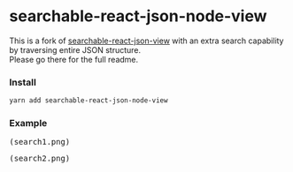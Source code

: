 # searchable-react-json-node-view

This is a fork of [searchable-react-json-view](https://www.npmjs.com/package/searchable-react-json-view) with an extra search capability by traversing entire JSON structure.  
Please go there for the full readme.

### Install

```sh
yarn add searchable-react-json-node-view
```

### Example

<kbd>(search1.png)</kbd>

<kbd>(search2.png)</kbd>
